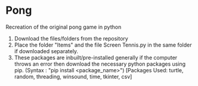 # Pong
Recreation of the original pong game in python

1) Download the files/folders from the repository
2) Place the folder "Items" and the file Screen Tennis.py in the same folder if downloaded separately.
3) These packages are inbuilt/pre-installed generally if the computer throws an error then download the necessary python packages using pip.
   (Syntax : "pip install <package_name>") [Packages Used: turtle, random, threading, winsound, time, tkinter, csv]
